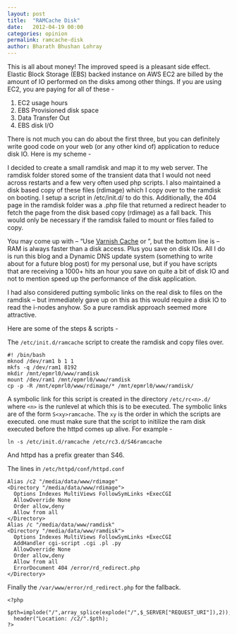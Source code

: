 ```yaml
---
layout: post
title:  "RAMCache Disk"
date:   2012-04-19 00:00
categories: opinion
permalink: ramcache-disk
author: Bharath Bhushan Lohray
---
```


This is all about money! The improved speed is a pleasant side effect. Elastic Block Storage (EBS) backed instance on AWS EC2 are billed by the amount of IO performed on the disks among other things. If you are using EC2, you are paying for all of these -

1. EC2 usage hours
2. EBS Provisioned disk space
3. Data Transfer Out
4. EBS disk I/O


There is not much you can do about the first three, but you can definitely write good code on your web (or any other kind of) application to reduce disk IO. Here is my scheme -


I decided to create a small ramdisk and map it to my web server. The ramdisk folder stored some of the transient data that I would not need across restarts and a few very often used php scripts. I also maintained a disk based copy of these files (rdimage) which I copy over to the ramdisk on booting. I setup a script in /etc/init.d/ to do this. Additionally, the 404 page in the ramdisk folder was a .php file that returned a redirect header to fetch the page from the disk based copy (rdimage) as a fall back. This would only be necessary if the ramdisk failed to mount or files failed to copy.

You may come up with – “Use [Varnish Cache](https://www.varnish-cache.org/) or <some other reverse proxy system>”, but the bottom line is – RAM is always faster than a disk access. Plus you save on disk IOs. All I do is run this blog and a Dynamic DNS update system (something to write about for a future blog post) for my personal use, but if you have scripts that are receiving a 1000+ hits an hour you save on quite a bit of disk IO and not to mention speed up the performance of the disk application.

I had also considered putting symbolic links on the real disk to files on the ramdisk – but immediately gave up on this as this would require a disk IO to read the i-nodes anyhow. So a pure ramdisk approach seemed more attractive.

Here are some of the steps & scripts -

The `/etc/init.d/ramcache` script to create the ramdisk and copy files over.

```
#! /bin/bash
mknod /dev/ram1 b 1 1
mkfs -q /dev/ram1 8192
mkdir /mnt/epmrl0/www/ramdisk
mount /dev/ram1 /mnt/epmrl0/www/ramdisk
cp -p -R /mnt/epmrl0/www/rdimage/* /mnt/epmrl0/www/ramdisk/
```

A symbolic link for this script is created in the directory `/etc/rc<n>.d/` where `<n>` is the runlevel at which this is to be executed. The symbolic links are of the form `S<xy>ramcache`. The `xy` is the order in which the scripts are executed. one must make sure that the script to initilize the ram disk executed before the httpd comes up alive. For example -

```
ln -s /etc/init.d/ramcache /etc/rc3.d/S46ramcache
```

And httpd has a prefix greater than S46.

The lines in `/etc/httpd/conf/httpd.conf`

```
Alias /c2 "/media/data/www/rdimage"
<Directory "/media/data/www/rdimage">
  Options Indexes MultiViews FollowSymLinks +ExecCGI
  AllowOverride None
  Order allow,deny
  Allow from all
</Directory>
Alias /c "/media/data/www/ramdisk"
<Directory "/media/data/www/ramdisk">
  Options Indexes MultiViews FollowSymLinks +ExecCGI
  AddHandler cgi-script .cgi .pl .py
  AllowOverride None
  Order allow,deny
  Allow from all
  ErrorDocument 404 /error/rd_redirect.php
</Directory>
```

Finally the `/var/www/error/rd_redirect.php` for the fallback.

```
<?php
  $pth=implode("/",array_splice(explode("/",$_SERVER["REQUEST_URI"]),2));
  header("Location: /c2/".$pth);
?>
```

